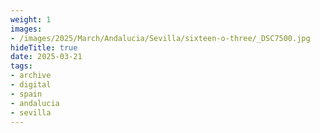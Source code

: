 ```yaml
---
weight: 1
images:
- /images/2025/March/Andalucia/Sevilla/sixteen-o-three/_DSC7500.jpg
hideTitle: true
date: 2025-03-21
tags:
- archive
- digital
- spain
- andalucia
- sevilla
---
```


